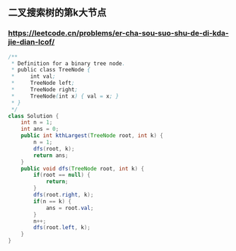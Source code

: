 ## 二叉搜索树的第k大节点
### https://leetcode.cn/problems/er-cha-sou-suo-shu-de-di-kda-jie-dian-lcof/
```java
/**
 * Definition for a binary tree node.
 * public class TreeNode {
 *     int val;
 *     TreeNode left;
 *     TreeNode right;
 *     TreeNode(int x) { val = x; }
 * }
 */
class Solution {
    int n = 1;
    int ans = 0;
    public int kthLargest(TreeNode root, int k) {
        n = 1;
        dfs(root, k);
        return ans;
    }
    public void dfs(TreeNode root, int k) {
        if(root == null) {
            return;
        }
        dfs(root.right, k);
        if(n == k) {
            ans = root.val;
        }
        n++;
        dfs(root.left, k);
    }
}
```
